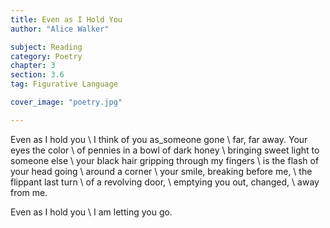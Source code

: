 ```yaml
---
title: Even as I Hold You
author: "Alice Walker"

subject: Reading
category: Poetry
chapter: 3
section: 3.6
tag: Figurative Language

cover_image: "poetry.jpg"

---
```

Even as I hold you \\
I think of you as_someone gone \\
far, far away. Your eyes the color \\
of pennies in a bowl of dark honey \\
bringing sweet light to someone else \\
your black hair gripping through my fingers \\
is the flash of your head going \\
around a corner \\
your smile, breaking before me, \\
the flippant last turn \\
of a revolving door, \\
emptying you out, changed, \\
away from me.

Even as I hold you \\
I am letting you go.
